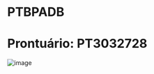 # PTBPADB
# Prontuário: PT3032728
![image](https://github.com/user-attachments/assets/d125e100-bd32-4944-95f3-86d8ac9b20a1)
